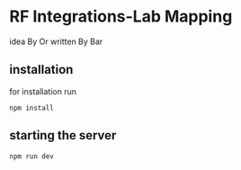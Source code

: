 # RF Integrations-Lab Mapping
idea By Or 
written By Bar
## installation
for installation run 
```
npm install
```
## starting the server
```
npm run dev
```